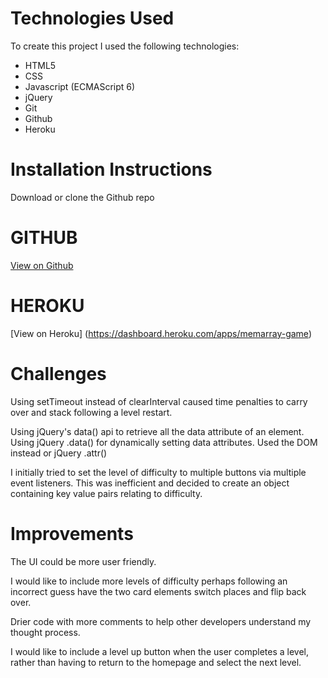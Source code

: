 # **Technologies Used**
To create this project I used the following technologies:

* HTML5
* CSS
* Javascript (ECMAScript 6)
* jQuery
* Git
* Github
* Heroku



# Installation Instructions
Download or clone the Github repo

# GITHUB
[View on Github](https://github.com/adamsouthey/wdi-first-project)

# HEROKU
[View on Heroku] (https://dashboard.heroku.com/apps/memarray-game)



# Challenges
Using setTimeout instead of clearInterval caused time penalties to carry over and stack following a level restart.

Using jQuery's data() api to retrieve all the data attribute of an element. Using jQuery .data() for dynamically setting data attributes. Used the DOM instead or jQuery .attr()

I initially tried to set the level of difficulty to multiple buttons via multiple event listeners. This was inefficient and decided to create an object containing key value pairs relating to difficulty.


# Improvements
The UI could be more user friendly.

I would like to include more levels of difficulty perhaps following an incorrect guess have the two card elements switch places and flip back over.

Drier code with more comments to help other developers understand my thought process.

I would like to include a level up button when the user completes a level, rather than having to return to the homepage and select the next level.









